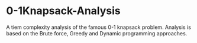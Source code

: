 # 0-1Knapsack-Analysis
A tiem complexity analysis of the famous 0-1 knapsack problem. Analysis is based on the Brute force, Greedy and Dynamic programming approaches.
